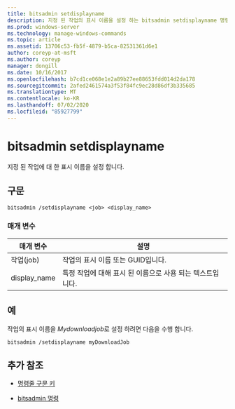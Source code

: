 ```yaml
---
title: bitsadmin setdisplayname
description: 지정 된 작업의 표시 이름을 설정 하는 bitsadmin setdisplayname 명령에 대 한 참조 문서입니다.
ms.prod: windows-server
ms.technology: manage-windows-commands
ms.topic: article
ms.assetid: 13706c53-fb5f-4879-b5ca-82531361d6e1
author: coreyp-at-msft
ms.author: coreyp
manager: dongill
ms.date: 10/16/2017
ms.openlocfilehash: b7cd1ce068e1e2a89b27ee88653fdd014d2da178
ms.sourcegitcommit: 2afed2461574a3f53f84fc9ec28d86df3b335685
ms.translationtype: MT
ms.contentlocale: ko-KR
ms.lasthandoff: 07/02/2020
ms.locfileid: "85927799"
---
```

# <a name="bitsadmin-setdisplayname"></a>bitsadmin setdisplayname

지정 된 작업에 대 한 표시 이름을 설정 합니다.

## <a name="syntax"></a>구문

```
bitsadmin /setdisplayname <job> <display_name>
```

### <a name="parameters"></a>매개 변수

| 매개 변수 | 설명 |
| --------- | ----------- |
| 작업(job) | 작업의 표시 이름 또는 GUID입니다. |
| display_name | 특정 작업에 대해 표시 된 이름으로 사용 되는 텍스트입니다. |

## <a name="examples"></a>예

작업의 표시 이름을 *Mydownloadjob*로 설정 하려면 다음을 수행 합니다.

```
bitsadmin /setdisplayname myDownloadJob
```

## <a name="additional-references"></a>추가 참조

- [명령줄 구문 키](command-line-syntax-key.md)

- [bitsadmin 명령](bitsadmin.md)
